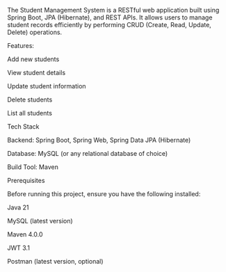 

The Student Management System is a RESTful web application built using Spring Boot, JPA (Hibernate), and REST APIs. It allows users to manage student records efficiently by performing CRUD (Create, Read, Update, Delete) operations.

Features:

Add new students

View student details

Update student information

Delete students

List all students

Tech Stack

Backend: Spring Boot, Spring Web, Spring Data JPA (Hibernate)

Database: MySQL (or any relational database of choice)

Build Tool: Maven

Prerequisites

Before running this project, ensure you have the following installed:

Java 21

MySQL (latest version)

Maven 4.0.0

JWT 3.1

Postman (latest version, optional)
